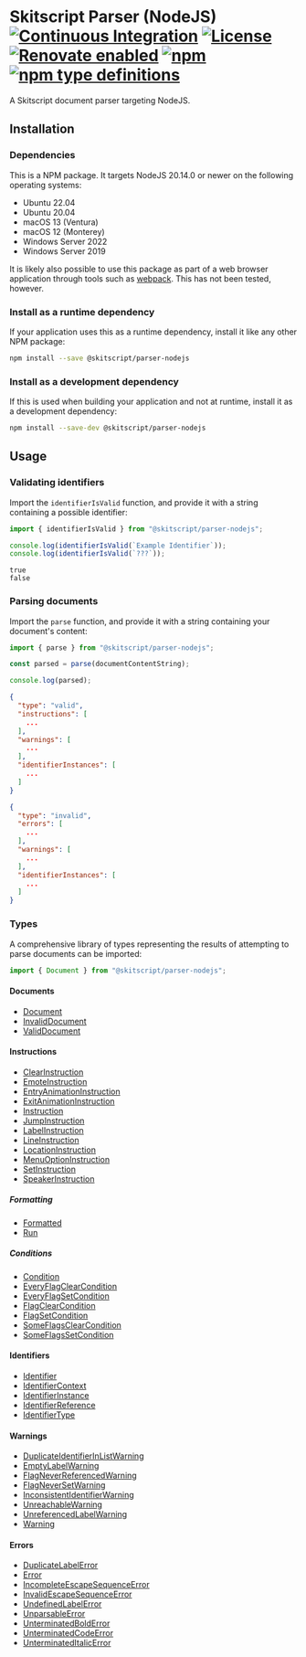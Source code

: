 # Skitscript Parser (NodeJS) [![Continuous Integration](https://github.com/skitscript/parser-nodejs/workflows/Continuous%20Integration/badge.svg)](https://github.com/skitscript/parser-nodejs/actions) [![License](https://img.shields.io/github/license/skitscript/parser-nodejs.svg)](https://github.com/skitscript/parser-nodejs/blob/master/license) [![Renovate enabled](https://img.shields.io/badge/renovate-enabled-brightgreen.svg)](https://renovatebot.com/) [![npm](https://img.shields.io/npm/v/@skitscript/parser-nodejs.svg)](https://www.npmjs.com/package/@skitscript/parser-nodejs) [![npm type definitions](https://img.shields.io/npm/types/@skitscript/parser-nodejs.svg)](https://www.npmjs.com/package/@skitscript/parser-nodejs)

A Skitscript document parser targeting NodeJS.

## Installation

### Dependencies

This is a NPM package.  It targets NodeJS 20.14.0 or newer on the following
operating systems:

- Ubuntu 22.04
- Ubuntu 20.04
- macOS 13 (Ventura)
- macOS 12 (Monterey)
- Windows Server 2022
- Windows Server 2019

It is likely also possible to use this package as part of a web browser
application through tools such as [webpack](https://webpack.js.org/).  This has
not been tested, however.

### Install as a runtime dependency

If your application uses this as a runtime dependency, install it like any other
NPM package:

```bash
npm install --save @skitscript/parser-nodejs
```

### Install as a development dependency

If this is used when building your application and not at runtime, install it as
a development dependency:

```bash
npm install --save-dev @skitscript/parser-nodejs
```

## Usage

### Validating identifiers

Import the `identifierIsValid` function, and provide it with a string containing
a possible identifier:

```typescript
import { identifierIsValid } from "@skitscript/parser-nodejs";

console.log(identifierIsValid(`Example Identifier`));
console.log(identifierIsValid(`???`));
```

```
true
false
```

### Parsing documents

Import the `parse` function, and provide it with a string containing your
document's content:

```typescript
import { parse } from "@skitscript/parser-nodejs";

const parsed = parse(documentContentString);

console.log(parsed);
```

```json
{
  "type": "valid",
  "instructions": [
    ...
  ],
  "warnings": [
    ...
  ],
  "identifierInstances": [
    ...
  ]
}
```

```json
{
  "type": "invalid",
  "errors": [
    ...
  ],
  "warnings": [
    ...
  ],
  "identifierInstances": [
    ...
  ]
}
```

### Types

A comprehensive library of types representing the results of attempting to parse
documents can be imported:

```typescript
import { Document } from "@skitscript/parser-nodejs";
```

#### Documents

- [Document](./Document/index.ts)
- [InvalidDocument](./InvalidDocument/index.ts)
- [ValidDocument](./ValidDocument/index.ts)

#### Instructions

- [ClearInstruction](./ClearInstruction/index.ts)
- [EmoteInstruction](./EmoteInstruction/index.ts)
- [EntryAnimationInstruction](./EntryAnimationInstruction/index.ts)
- [ExitAnimationInstruction](./ExitAnimationInstruction/index.ts)
- [Instruction](./Instruction/index.ts)
- [JumpInstruction](./JumpInstruction/index.ts)
- [LabelInstruction](./LabelInstruction/index.ts)
- [LineInstruction](./LineInstruction/index.ts)
- [LocationInstruction](./LocationInstruction/index.ts)
- [MenuOptionInstruction](./MenuOptionInstruction/index.ts)
- [SetInstruction](./SetInstruction/index.ts)
- [SpeakerInstruction](./SpeakerInstruction/index.ts)

##### Formatting

- [Formatted](./Formatted/index.ts)
- [Run](./Run/index.ts)

##### Conditions

- [Condition](./Condition/index.ts)
- [EveryFlagClearCondition](./EveryFlagClearCondition/index.ts)
- [EveryFlagSetCondition](./EveryFlagSetCondition/index.ts)
- [FlagClearCondition](./FlagClearCondition/index.ts)
- [FlagSetCondition](./FlagSetCondition/index.ts)
- [SomeFlagsClearCondition](./SomeFlagsClearCondition/index.ts)
- [SomeFlagsSetCondition](./SomeFlagsSetCondition/index.ts)

#### Identifiers

- [Identifier](./Identifier/index.ts)
- [IdentifierContext](./IdentifierContext/index.ts)
- [IdentifierInstance](./IdentifierInstance/index.ts)
- [IdentifierReference](./IdentifierReference/index.ts)
- [IdentifierType](./IdentifierType/index.ts)

#### Warnings

- [DuplicateIdentifierInListWarning](./DuplicateIdentifierInListWarning/index.ts)
- [EmptyLabelWarning](./EmptyLabelWarning/index.ts)
- [FlagNeverReferencedWarning](./FlagNeverReferencedWarning/index.ts)
- [FlagNeverSetWarning](./FlagNeverSetWarning/index.ts)
- [InconsistentIdentifierWarning](./InconsistentIdentifierWarning/index.ts)
- [UnreachableWarning](./UnreachableWarning/index.ts)
- [UnreferencedLabelWarning](./UnreferencedLabelWarning/index.ts)
- [Warning](./Warning/index.ts)

#### Errors

- [DuplicateLabelError](./DuplicateLabelError/index.ts)
- [Error](./Error/index.ts)
- [IncompleteEscapeSequenceError](./IncompleteEscapeSequenceError/index.ts)
- [InvalidEscapeSequenceError](./InvalidEscapeSequenceError/index.ts)
- [UndefinedLabelError](./UndefinedLabelError/index.ts)
- [UnparsableError](./UnparsableError/index.ts)
- [UnterminatedBoldError](./UnterminatedBoldError/index.ts)
- [UnterminatedCodeError](./UnterminatedCodeError/index.ts)
- [UnterminatedItalicError](./UnterminatedItalicError/index.ts)
